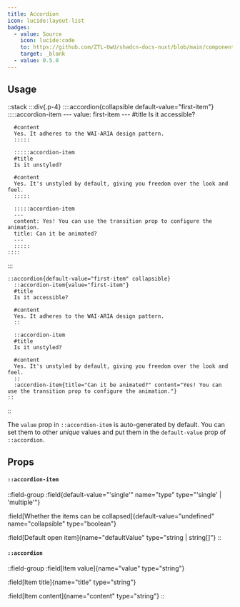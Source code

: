 ```yaml
---
title: Accordion
icon: lucide:layout-list
badges:
  - value: Source
    icon: lucide:code
    to: https://github.com/ZTL-UwU/shadcn-docs-nuxt/blob/main/components/content/Accordion.vue
    target: _blank
  - value: 0.5.0
---
```


## Usage

::stack
  :::div{.p-4}
    ::::accordion{collapsible default-value="first-item"}
      :::::accordion-item
      ---
      value: first-item
      ---
      #title
      Is it accessible?
      
      #content
      Yes. It adheres to the WAI-ARIA design pattern.
      :::::
    
      :::::accordion-item
      #title
      Is it unstyled?
      
      #content
      Yes. It's unstyled by default, giving you freedom over the look and feel.
      :::::
    
      :::::accordion-item
      ---
      content: Yes! You can use the transition prop to configure the animation.
      title: Can it be animated?
      ---
      :::::
    ::::
  :::

```mdc
::accordion{default-value="first-item" collapsible}
  ::accordion-item{value="first-item"}
  #title
  Is it accessible?

  #content
  Yes. It adheres to the WAI-ARIA design pattern.
  ::

  ::accordion-item
  #title
  Is it unstyled?

  #content
  Yes. It's unstyled by default, giving you freedom over the look and feel.
  ::
  :accordion-item{title="Can it be animated?" content="Yes! You can use the transition prop to configure the animation."}
::
```
::

The `value` prop in `::accordion-item` is auto-generated by default. You can set them to other *unique* values and put them in the `default-value` prop of `::accordion`.

## Props

#### `::accordion-item`

::field-group
:field{default-value="'single'" name="type" type="'single' | 'multiple'"}

 

:field[Whether the items can be collapsed]{default-value="undefined" name="collapsible" type="boolean"}

 

:field[Default open item]{name="defaultValue" type="string | string[]"}
::

#### `::accordion`

::field-group
:field[Item value]{name="value" type="string"}

 

:field[Item title]{name="title" type="string"}

 

:field[Item content]{name="content" type="string"}
::
